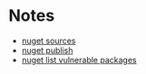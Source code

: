 # Notes

* [nuget sources](./dotnet/nuget.md)
* [nuget publish](./dotnet/nuget.md)
* [nuget list vulnerable packages](./dotnet/nuget.md)